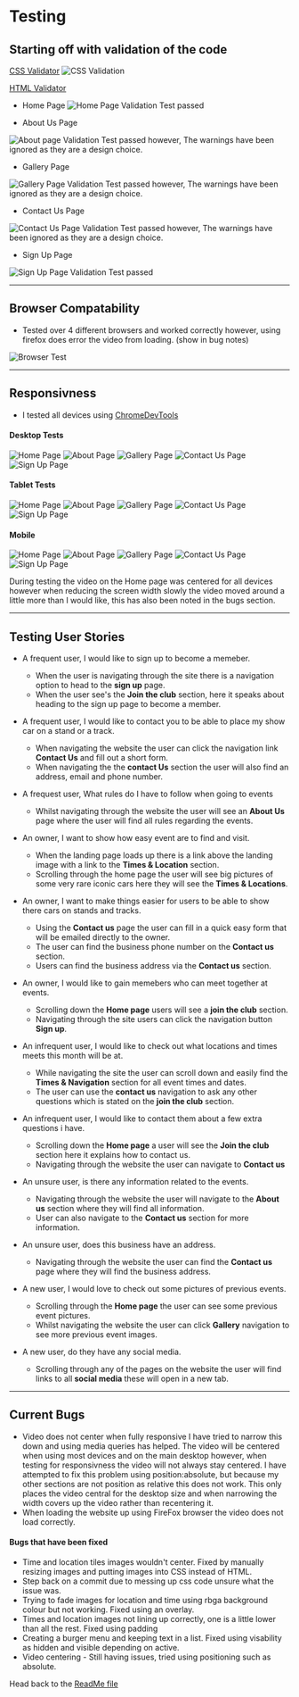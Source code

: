 # Testing

## Starting off with validation of the code

[CSS Validator](https://jigsaw.w3.org/css-validator/)
![CSS Validation](readme-files/images//cssvalidator.png)

[HTML Validator](https://validator.w3.org/)

- Home Page
![Home Page Validation](readme-files/images//homepagevalidator.png) 
Test passed 

- About Us Page

![About page Validation](readme-files/images//aboutusvalidator.png)
Test passed however, The warnings have been ignored as they are a design choice.

- Gallery Page

![Gallery Page Validation](readme-files/images//galleryvalidator.png)
Test passed however, The warnings have been ignored as they are a design choice.

- Contact Us Page

![Contact Us Page Validation](readme-files/images//contactusvalidator.png)
Test passed however, The warnings have been ignored as they are a design choice.

- Sign Up Page

![Sign Up Page Validation](readme-files/images//signupvalidator.png)
Test passed

---

## Browser Compatability

- Tested over 4 different browsers and worked correctly however, using firefox does error the video from loading. (show in bug notes)

![Browser Test](readme-files/images//browser.png)

---

## Responsivness

- I tested all devices using [ChromeDevTools](https://developer.chrome.com/docs/devtools/)

#### Desktop Tests

![Home Page](readme-files/images//desktophome.png)
![About Page](readme-files/images//desktopabout.png)
![Gallery Page](readme-files/images//desktopgallery.png)
![Contact Us Page](readme-files/images//desktopcontact.png)
![Sign Up Page](readme-files/images//desktopsignup.png)

#### Tablet Tests

![Home Page](readme-files/images//tablethome.png)
![About Page](readme-files/images//tabletabout.png)
![Gallery Page](readme-files/images//tabletgallery.png)
![Contact Us Page](readme-files/images//tabletcontact.png)
![Sign Up Page](readme-files/images//tabletsignup.png)

#### Mobile 

![Home Page](readme-files/images//mobilehome.png)
![About Page](readme-files/images//mobileabout.png)
![Gallery Page](readme-files/images//mobilegallery.png)
![Contact Us Page](readme-files/images//mobilecontact.png)
![Sign Up Page](readme-files/images//mobilesignup.png)

During testing the video on the Home page was centered for all devices however when reducing the screen width slowly the video moved around 
a little more than I would like, this has also been noted in the bugs section.

---

## Testing User Stories

- A frequent user, I would like to sign up to become a memeber.
    * When the user is navigating through the site there is a navigation option to head to the **sign up** page.
    * When the user see's the **Join the club** section, here it speaks about heading to the sign up page to become a member.

- A frequent user, I would like to contact you to be able to place my show car on a stand or a track.
    * When navigating the website the user can click the navigation link **Contact Us** and fill out a short form.
    * When navigating the the **contact Us** section the user will also find an address, email and phone number.

- A frequest user, What rules do I have to follow when going to events
    * Whilst navigating through the website the user will see an **About Us** page where the user will find all rules regarding the events.

- An owner, I want to show how easy event are to find and visit.
    * When the landing page loads up there is a link above the landing image with a link to the **Times & Location** section. 
    * Scrolling through the home page the user will see big pictures of some very rare iconic cars here they will see the **Times & Locations**.

- An owner, I want to make things easier for users to be able to show there cars on stands and tracks.
    * Using the **Contact us** page the user can fill in a quick easy form that will be emailed directly to the owner.
    * The user can find the business phone number on the **Contact us** section.
    * Users can find the business address via the **Contact us** section.

- An owner, I would like to gain memebers who can meet together at events.
    * Scrolling down the **Home page** users will see a **join the club** section.
    * Navigating through the site users can click the navigation button **Sign up**.

- An infrequent user, I would like to check out what locations and times meets this month will be at.
    * While navigating the site the user can scroll down and easily find the **Times & Navigation** section for all event times and dates.
    * The user can use the **contact us** navigation to ask any other questions which is stated on the **join the club** section.

- An infrequent user, I would like to contact them about a few extra questions i have. 
    * Scrolling down the **Home page** a user will see the **Join the club** section here it explains how to contact us.
    * Navigating through the website the user can navigate to **Contact us**

- An unsure user, is there any information related to the events.
    * Navigating through the website the user will navigate to the **About us** section where they will find all information. 
    * User can also navigate to the **Contact us** section for more information. 

- An unsure user, does this business have an address.
    * Navigating through the website the user can find the **Contact us** page where they will find the business address.

- A new user, I would love to check out some pictures of previous events.
    * Scrolling through the **Home page** the user can see some previous event pictures.
    * Whilst navigating the website the user can click **Gallery** navigation to see more previous event images.

- A new user, do they have any social media.
    * Scrolling through any of the pages on the website the user will find links to all **social media** these will open in a new tab.

---

## Current Bugs
- Video does not center when fully responsive I have tried to narrow this down and using media queries has helped. The video 
will be centered when using most devices and on the main desktop however, when testing for responsivness the video will not
always stay centered. I have attempted to fix this problem using position:absolute, but because my other sections are not position 
as relative this does not work. This only places the video central for the desktop size and when narrowing the width covers up the video 
rather than recentering it. 
- When loading the website up using FireFox browser the video does not load correctly. 


#### Bugs that have been fixed
- Time and location tiles images wouldn't center. Fixed by manually resizing images and putting images into CSS instead of HTML.
- Step back on a commit due to messing up css code unsure what the issue was.
- Trying to fade images for location and time using rbga background colour but not working. Fixed using an overlay.
- Times and location images not lining up correctly, one is a little lower than all the rest. Fixed using padding
- Creating a burger menu and keeping text in a list. Fixed using visability as hidden and visible depending on active.
- Video centering - Still having issues, tried using positioning such as absolute.

Head back to the [ReadMe file](README.md)